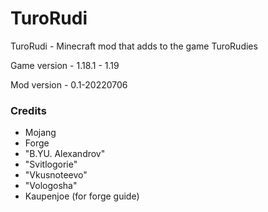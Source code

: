 # TuroRudi
TuroRudi - Minecraft mod that adds to the game TuroRudies

Game version - 1.18.1 - 1.19

Mod version - 0.1-20220706

### Credits
* Mojang
* Forge
* "B.YU. Alexandrov"
* "Svitlogorie"
* "Vkusnoteevo"
* "Vologosha"
* Kaupenjoe (for forge guide)
